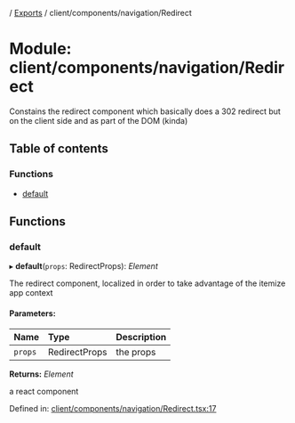[](../README.md) / [Exports](../modules.md) / client/components/navigation/Redirect

# Module: client/components/navigation/Redirect

Constains the redirect component which basically does a 302 redirect
but on the client side and as part of the DOM (kinda)

## Table of contents

### Functions

- [default](client_components_navigation_redirect.md#default)

## Functions

### default

▸ **default**(`props`: RedirectProps): *Element*

The redirect component, localized in order to take advantage
of the itemize app context

#### Parameters:

Name | Type | Description |
:------ | :------ | :------ |
`props` | RedirectProps | the props   |

**Returns:** *Element*

a react component

Defined in: [client/components/navigation/Redirect.tsx:17](https://github.com/onzag/itemize/blob/55e63f2c/client/components/navigation/Redirect.tsx#L17)
